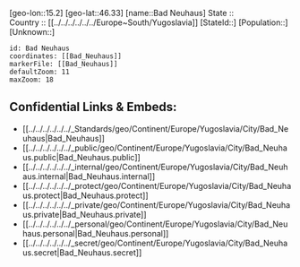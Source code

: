 ﻿---
location: [46.33,15.2] 
mapzoom: [7,12] 
mapmarker: city 
type: City
tags:
- geo/City


SpocWebEntityId: 28968
isDeleted: false
confidential: public

---
[geo-lon::15.2] 
[geo-lat::46.33] 
[name::Bad Neuhaus] 
State ::  
Country :: [[../../../../../../Europe~South/Yugoslavia]] 
[StateId::] 
[Population::] 
[Unknown::] 


```leaflet
id: Bad Neuhaus
coordinates: [[Bad_Neuhaus]] 
markerFile: [[Bad_Neuhaus]] 
defaultZoom: 11 
maxZoom: 18
```


## Confidential Links & Embeds: 
- [[../../../../../../_Standards/geo/Continent/Europe/Yugoslavia/City/Bad_Neuhaus|Bad_Neuhaus]] 
- [[../../../../../../_public/geo/Continent/Europe/Yugoslavia/City/Bad_Neuhaus.public|Bad_Neuhaus.public]] 
- [[../../../../../../_internal/geo/Continent/Europe/Yugoslavia/City/Bad_Neuhaus.internal|Bad_Neuhaus.internal]] 
- [[../../../../../../_protect/geo/Continent/Europe/Yugoslavia/City/Bad_Neuhaus.protect|Bad_Neuhaus.protect]] 
- [[../../../../../../_private/geo/Continent/Europe/Yugoslavia/City/Bad_Neuhaus.private|Bad_Neuhaus.private]] 
- [[../../../../../../_personal/geo/Continent/Europe/Yugoslavia/City/Bad_Neuhaus.personal|Bad_Neuhaus.personal]] 
- [[../../../../../../_secret/geo/Continent/Europe/Yugoslavia/City/Bad_Neuhaus.secret|Bad_Neuhaus.secret]] 
